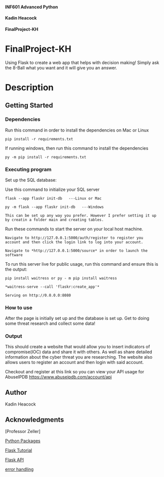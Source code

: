 #### INF601 Advanced Python
#### Kadin Heacock
#### FinalProject-KH

# FinalProject-KH

Using Flask to create a web app that helps with decision making! Simply ask the 8-Ball what you want and it will give you an answer.

# Description



## Getting Started

### Dependencies

Run this command in order to install the dependencies on Mac or Linux 
```
pip install -r requirements.txt
```
If running windows, then run this command to install the dependencies 
```
py -m pip install -r requirements.txt 
```

### Executing program


Set up the SQL database:

Use this command to initialize your SQL server

```
flask --app flaskr init-db   ---Linux or Mac 

py -m flask --app flaskr init-db   ---Windows

This can be set up any way you prefer. However I prefer setting it up by creatin a folder main and creating tables.

```

Run these commands to start the server on your local host machine.

```
Navigate to http://127.0.0.1:5000/auth/register to register you account and then click the login link to log into your account.

Navigate to *http://127.0.0.1:5000/source* in order to launch the software
```
To run this server live for public usage, run this command and ensure this is the output:

```
pip install waitress or py - m pip install waitress

*waitress-serve --call 'flaskr:create_app'*

Serving on http://0.0.0.0:8080
```

### How to use

After the page is initially set up and the database is set up. Get to doing some threat research and collect some data!

### Output 

This should create a website that would allow you to insert indicators of compromise(IOC) data and share it with others.
As well as share detailed information about the cyber threat you are researching. 
The website also allows users to register an account and then login with said account.

Checkout and register at this link so you can view your API usage for AbuseIPDB
https://www.abuseipdb.com/account/api


## Author

Kadin Heacock

## Acknowledgments

[Professor Zeller]

[Python Packages](https://packaging.python.org/en/latest/tutorials/installing-packages/)

[Flask Tutorial](https://flask.palletsprojects.com/en/stable/tutorial/factory/)

[Flask API](https://pythonbasics.org/flask-rest-api/)

[error handling](https://stackoverflow.com/questions/22633227/sqlite-ambiguous-column-name)
